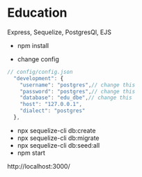 # Education

Express, Sequelize, PostgresQl, EJS

- npm install

- change config

```javascript
// config/config.json
  "development": {
    "username": "postgres",// change this
    "password": "postgres",// change this
    "database": "edu_dbe",// change this
    "host": "127.0.0.1",
    "dialect": "postgres"
  },
```

- npx sequelize-cli db:create
- npx sequelize-cli db:migrate
- npx sequelize-cli db:seed:all
- npm start

http://localhost:3000/
